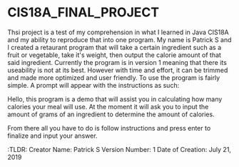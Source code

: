 # CIS18A_FINAL_PROJECT

Thsi project is a test of my comprehension in what I learned in Java CIS18A and my ability to reproduce that into one program. My name is Patrick S and I created a retaurant program that will take a certain ingredient such as a fruit or vegetable, take it's weight, then output the calorie amount of that said ingredient. Currently the program is in version 1 meaning that there its useability is not at its best. However with time and effort, it can be trimmed and made more optimized and user friendly. To use the program is fairly simple. A prompt will appear with the instructions as such: 

Hello, this program is a demo that will assist you in calculating how many calories your meal will use. At the moment it will ask you to input the amount of grams of an ingredient to determine the amount of calories.

From there all you have to do is follow instructions and press enter to finalize and input your answer.





:TLDR:
Creator Name: Patrick S
Version Number: 1
Date of Creation: July 21, 2019

